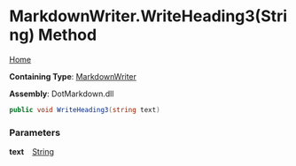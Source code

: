# MarkdownWriter\.WriteHeading3\(String\) Method

[Home](../../../README.md)

**Containing Type**: [MarkdownWriter](../README.md)

**Assembly**: DotMarkdown\.dll

```csharp
public void WriteHeading3(string text)
```

### Parameters

**text** &ensp; [String](https://docs.microsoft.com/en-us/dotnet/api/system.string)
